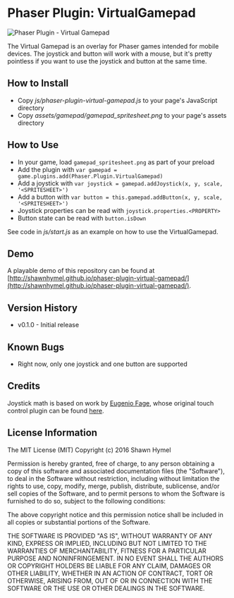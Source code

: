 Phaser Plugin: VirtualGamepad
=============================

![Phaser Plugin - Virtual Gamepad](https://cloud.githubusercontent.com/assets/5232145/14267007/e6b2ad2a-fa89-11e5-9e5a-7a39488f3adb.png)

The Virtual Gamepad is an overlay for Phaser games intended for mobile devices. The joystick and button will work with a mouse, but it's pretty pointless if you want to use the joystick and button at the same time.

How to Install
--------------

 * Copy *js/phaser-plugin-virtual-gamepad.js* to your page's JavaScript directory
 * Copy *assets/gamepad/gamepad_spritesheet.png* to your page's assets directory

How to Use
----------

 * In your game, load `gamepad_spritesheet.png` as part of your preload
 * Add the plugin with `var gamepad = game.plugins.add(Phaser.Plugin.VirtualGamepad)`
 * Add a joystick with `var joystick = gamepad.addJoystick(x, y, scale, '<SPRITESHEET>')`
 * Add a button with `var button = this.gamepad.addButton(x, y, scale, '<SPRITESHEET>')`
 * Joystick properties can be read with `joystick.properties.<PROPERTY>`
 * Button state can be read with `button.isDown`
 
See code in *js/start.js* as an example on how to use the VirtualGamepad.

Demo
----

A playable demo of this repository can be found at [http://shawnhymel.github.io/phaser-plugin-virtual-gamepad/](http://shawnhymel.github.io/phaser-plugin-virtual-gamepad/).

Version History
---------------

 * v0.1.0 - Initial release

Known Bugs
----------

 * Right now, only one joystick and one button are supported
 
Credits
-------

Joystick math is based on work by [Eugenio Fage](https://github.com/Gamegur-us), whose original touch control plugin can be found [here](https://github.com/Gamegur-us/phaser-touch-control-plugin).
 
License Information
-------------------

The MIT License (MIT)
Copyright (c) 2016 Shawn Hymel

Permission is hereby granted, free of charge, to any person obtaining a copy of this software and associated documentation files (the "Software"), to deal in the Software without restriction, including without limitation the rights to use, copy, modify, merge, publish, distribute, sublicense, and/or sell copies of the Software, and to permit persons to whom the Software is furnished to do so, subject to the following conditions:

The above copyright notice and this permission notice shall be included in all copies or substantial portions of the Software.

THE SOFTWARE IS PROVIDED "AS IS", WITHOUT WARRANTY OF ANY KIND, EXPRESS OR IMPLIED, INCLUDING BUT NOT LIMITED TO THE WARRANTIES OF MERCHANTABILITY, FITNESS FOR A PARTICULAR PURPOSE AND NONINFRINGEMENT. IN NO EVENT SHALL THE AUTHORS OR COPYRIGHT HOLDERS BE LIABLE FOR ANY CLAIM, DAMAGES OR OTHER LIABILITY, WHETHER IN AN ACTION OF CONTRACT, TORT OR OTHERWISE, ARISING FROM, OUT OF OR IN CONNECTION WITH THE SOFTWARE OR THE USE OR OTHER DEALINGS IN THE SOFTWARE.